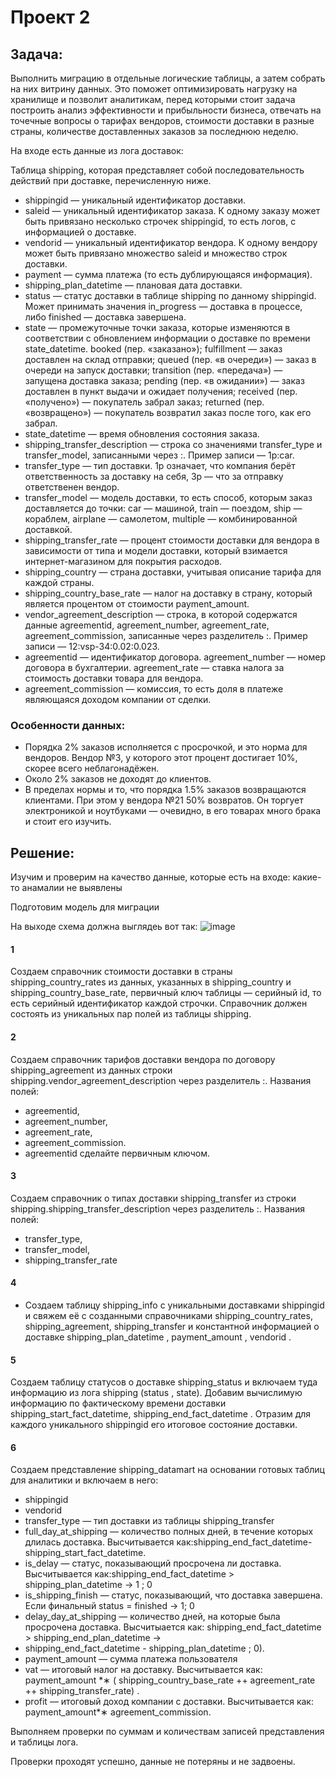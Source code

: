# Проект 2
## Задача:
Выполнить миграцию в отдельные логические таблицы, а затем собрать на них витрину данных. 
Это поможет оптимизировать нагрузку на хранилище и позволит аналитикам, перед которыми стоит задача построить анализ эффективности и прибыльности бизнеса, отвечать на точечные вопросы о тарифах вендоров, стоимости доставки в разные страны, количестве доставленных заказов за последнюю неделю.

На входе есть данные из лога доставок:

Таблица shipping, которая представляет собой последовательность действий при доставке, перечисленную ниже.
- shippingid — уникальный идентификатор доставки.
- saleid — уникальный идентификатор заказа. К одному заказу может быть привязано несколько строчек shippingid, то есть логов, с информацией о доставке.
- vendorid — уникальный идентификатор вендора. К одному вендору может быть привязано множество saleid и множество строк доставки.
- payment — сумма платежа (то есть дублирующаяся информация).
- shipping_plan_datetime — плановая дата доставки.
- status — статус доставки в таблице shipping по данному shippingid. Может принимать значения in_progress — доставка в процессе, либо finished — доставка завершена.
- state — промежуточные точки заказа, которые изменяются в соответствии с обновлением информации о доставке по времени state_datetime.
booked (пер. «заказано»);
fulfillment — заказ доставлен на склад отправки;
queued (пер. «в очереди») — заказ в очереди на запуск доставки;
transition (пер. «передача») — запущена доставка заказа;
pending (пер. «в ожидании») — заказ доставлен в пункт выдачи и ожидает получения;
received (пер. «получено») — покупатель забрал заказ;
returned (пер. «возвращено») — покупатель возвратил заказ после того, как его забрал.
- state_datetime — время обновления состояния заказа.
- shipping_transfer_description — строка со значениями transfer_type и transfer_model, записанными через :. Пример записи — 1p:car.
- transfer_type — тип доставки. 1p означает, что компания берёт ответственность за доставку на себя, 3p — что за отправку ответственен вендор.
- transfer_model — модель доставки, то есть способ, которым заказ доставляется до точки: car — машиной, train — поездом, ship — кораблем, airplane — самолетом, multiple — комбинированной доставкой.
- shipping_transfer_rate — процент стоимости доставки для вендора в зависимости от типа и модели доставки, который взимается интернет-магазином для покрытия расходов.
- shipping_country — страна доставки, учитывая описание тарифа для каждой страны.
- shipping_country_base_rate — налог на доставку в страну, который является процентом от стоимости payment_amount.
- vendor_agreement_description — строка, в которой содержатся данные agreementid, agreement_number, agreement_rate, agreement_commission, записанные через разделитель :. Пример записи — 12:vsp-34:0.02:0.023.
- agreementid — идентификатор договора. agreement_number — номер договора в бухгалтерии. agreement_rate — ставка налога за стоимость доставки товара для вендора. 
- agreement_commission — комиссия, то есть доля в платеже являющаяся доходом компании от сделки.

### Особенности данных:
- Порядка 2% заказов исполняется с просрочкой, и это норма для вендоров. Вендор №3, у которого этот процент достигает 10%, скорее всего неблагонадёжен.
- Около 2% заказов не доходят до клиентов.
- В пределах нормы и то, что порядка 1.5% заказов возвращаются клиентами. При этом у вендора №21 50% возвратов. Он торгует электроникой и ноутбуками — очевидно, в его товарах много брака и стоит его изучить.

## Решение:
Изучим и проверим на качество данные, которые есть на входе: какие-то анамалии не выявлены

Подготовим модель для миграции

На выходе схема должна выглядеь вот так:
![image](https://user-images.githubusercontent.com/76677964/175809906-48d0cdf3-1969-403f-a5ad-4d8d56f98d1b.png)

#### 1
Создаем справочник стоимости доставки в страны shipping_country_rates из данных,
указанных в shipping_country и shipping_country_base_rate,
первичный ключ таблицы — серийный id, то есть серийный идентификатор каждой строчки. 
Справочник должен состоять из уникальных пар полей из таблицы shipping.

#### 2
Создаем справочник тарифов доставки вендора по договору shipping_agreement 
из данных строки shipping.vendor_agreement_description через разделитель :.
Названия полей:
- agreementid,
- agreement_number,
- agreement_rate,
- agreement_commission.
- agreementid сделайте первичным ключом.


#### 3
Создаем справочник о типах доставки shipping_transfer из строки shipping.shipping_transfer_description через разделитель :.
Названия полей:
- transfer_type,
- transfer_model,
- shipping_transfer_rate 

#### 4
- Создаем таблицу shipping_info с уникальными доставками shippingid
и свяжем её с созданными справочниками shipping_country_rates, shipping_agreement, shipping_transfer 
и константной информацией о доставке shipping_plan_datetime , payment_amount , vendorid .

#### 5
Создаем таблицу статусов о доставке shipping_status 
и включаем туда информацию из лога shipping (status , state). 
Добавим вычислимую информацию по фактическому времени доставки 
shipping_start_fact_datetime, shipping_end_fact_datetime . 
Отразим для каждого уникального shippingid его итоговое состояние доставки.

#### 6
Создаем представление shipping_datamart на основании готовых таблиц для аналитики и включаем в него:
- shippingid
- vendorid
- transfer_type — тип доставки из таблицы shipping_transfer
- full_day_at_shipping — количество полных дней, в течение которых длилась доставка. Высчитывается как:shipping_end_fact_datetime-shipping_start_fact_datetime.
- is_delay — статус, показывающий просрочена ли доставка. 
Высчитывается как:shipping_end_fact_datetime > shipping_plan_datetime → 1 ; 0
- is_shipping_finish — статус, показывающий, что доставка завершена. Если финальный status = finished → 1; 0
- delay_day_at_shipping — количество дней, на которые была просрочена доставка. 
Высчитыается как: shipping_end_fact_datetime > shipping_end_plan_datetime → 
- shipping_end_fact_datetime - shipping_plan_datetime ; 0).
- payment_amount — сумма платежа пользователя
- vat — итоговый налог на доставку. 
Высчитывается как: payment_amount *∗ ( shipping_country_base_rate ++ agreement_rate ++ shipping_transfer_rate) .
- profit — итоговый доход компании с доставки. Высчитывается как: payment_amount*∗ agreement_commission.

Выполняем проверки по суммам и количествам записей представления и таблицы лога.

Проверки проходят успешно, данные не потеряны и не задвоены.




